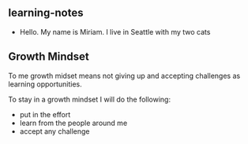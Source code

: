 ## learning-notes
* Hello. My name is Miriam. I live in Seattle with my two cats

## Growth Mindset
To me growth midset means not giving up and accepting challenges as learning opportunities.

To stay in a growth mindset I will do the following:

- put in the effort
- learn from the people around me
- accept any challenge



